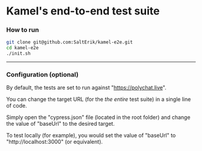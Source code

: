 # Kamel's end-to-end test suite

### How to run

```bash
git clone git@github.com:SaltErik/kamel-e2e.git
cd kamel-e2e
./init.sh
```

***

### Configuration (optional)

By default, the tests are set to run against "https://polychat.live".

You can change the target URL (for the *the entire* test suite) in a single line of code.

Simply open the "cypress.json" file (located in the root folder) and change the value of "baseUrl" to the desired target.

To test locally (for example), you would set the value of "baseUrl" to "http://localhost:3000" (or equivalent).

